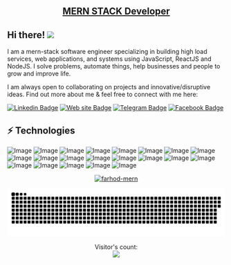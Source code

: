 <h2 align="center"><a href="https://farhod.vercel.app/" style="text-decoration: none, color:#00EF07">MERN STACK Developer</a></h2>

## Hi there! <img src="https://raw.githubusercontent.com/aemmadi/aemmadi/master/wave.gif" width="30px">

I am a mern-stack software engineer specializing in building high load services, web applications, and systems using JavaScript, ReactJS and NodeJS. I solve problems, automate things, help businesses and people to grow and improve life. </br>

I am always open to collaborating on projects and innovative/disruptive ideas. Find out more about me & feel free to connect with me here:

[![Linkedin Badge](https://img.shields.io/badge/LinkedIn-00BE02?style=for-the-badge&logo=linkedin&logoColor=white)](https://www.linkedin.com/in/farhod-shuhratovich/)
[![Web site Badge](	https://img.shields.io/badge/website-00BE02?style=for-the-badge&logo=About.me&logoColor=white)](https://farhod.vercel.app)
[![Telegram Badge](https://img.shields.io/badge/Telegram-00BE02?style=for-the-badge&logo=telegram&logoColor=white)](https://t.me/Farhod_shuhratovich)
[![Facebook Badge](https://img.shields.io/badge/Facebook-00BE02?style=for-the-badge&logo=facebook&logoColor=white)](https://www.facebook.com/farhod_shuhratovich/) 

<!-- <h2 align="left"><a href="https://farhod.vercel.app/" style="text-decoration: none">💻 About Me:</a></h2>

- :computer: I'm currently working on Nodejs
- :hourglass_flowing_sand:  Exploring Microservices & Event Driven Architecture
- :triangular_flag_on_post: I teach code on YouTube
- :muscle: Do Bodybuilding & Calisthenics
- :rocket: Always ready to collaborate for Dev Experiments
 -->
## ⚡ Technologies
![Image](https://img.shields.io/badge/-HTML5-00BE02?style=for-the-badge&logo=html5&logoColor=white)
![Image](https://img.shields.io/badge/-CSS3-00BE02?style=for-the-badge&logo=css3)
![Image](https://img.shields.io/badge/Sass-00BE02?style=for-the-badge&logo=sass&logoColor=white)
![Image](https://img.shields.io/badge/Tailwind_CSS-00BE02?style=for-the-badge&logo=tailwind-css&logoColor=white)
![Image](https://img.shields.io/badge/-Bootstrap-00BE02?style=for-the-badge&logo=bootstrap)
![Image](https://img.shields.io/badge/JavaScript-00BE02?style=for-the-badge&logo=javascript&logoColor=F7DF1E)
![Image](https://img.shields.io/badge/React-00BE02?style=for-the-badge&logo=react&logoColor=61DAFB)
![Image](https://img.shields.io/badge/Redux-00BE02?style=for-the-badge&logo=redux&logoColor=white)
![Image](https://img.shields.io/badge/next.js-00BE02?style=for-the-badge&logo=nextdotjs&logoColor=white)
![Image](https://img.shields.io/badge/GraphQl-00BE02?style=for-the-badge&logo=graphql&logoColor=white)
![Image](https://img.shields.io/badge/PostgreSQL-00BE02?style=for-the-badge&logo=postgresql&logoColor=white)
![Image](https://img.shields.io/badge/Node.js-00BE02?style=for-the-badge&logo=nodedotjs&logoColor=white)
![Image](https://img.shields.io/badge/Express.js-00BE02?style=for-the-badge&logo=express&logoColor=white)
![Image](https://img.shields.io/badge/MongoDB-00BE02?style=for-the-badge&logo=mongodb&logoColor=white)
![Image](https://img.shields.io/badge/TypeScript-00BE02?style=for-the-badge&logo=typescript&logoColor=white)
![Image](https://img.shields.io/badge/Socket.io-00BE02?&style=for-the-badge&logo=Socket.io&logoColor=white)
![Image](https://img.shields.io/badge/Webpack-00BE02?style=for-the-badge&logo=Webpack&logoColor=white)
![Image](https://img.shields.io/badge/Figma-00BE02?style=for-the-badge&logo=figma&logoColor=white)
![Image](https://img.shields.io/badge/Git-00BE02?style=for-the-badge&logo=git&logoColor=white)
![Image](https://img.shields.io/badge/Linux-00BE02?style=for-the-badge&logo=linux&logoColor=black)
![Image](https://img.shields.io/badge/mac%20os-00BE02?style=for-the-badge&logo=macos&logoColor=F0F0F0)


<!-- [![Farhod's GitHub stats](https://github-readme-stats.vercel.app/api?username=anuraghazra)](#) -->
<!-- https://github.com/ryo-ma/github-profile-trophy -->
<p align="center" style="color: #00BE02"> <a href="#"><img src="https://github-profile-trophy.vercel.app/?username=mathletedev&theme=onestar&row=1&margin-w=15&margin-h=15&no-bg=true" alt="farhod-mern" /></a> </p>

<p align="center"><a href=#><img src="contributions.svg"></a></p>

<p align="center"> 
  Visitor's count: <br>
  <img src="https://profile-counter.glitch.me/Farhod-MERN/count.svg" />
</p>
